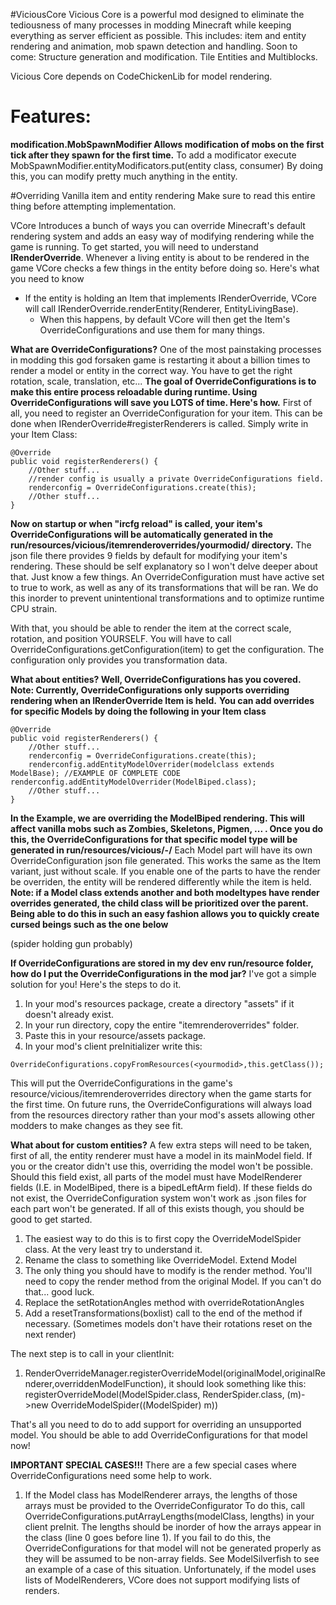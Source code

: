 #ViciousCore
Vicious Core is a powerful mod designed to eliminate the tediousness of many processes in modding Minecraft while keeping everything as server efficient as possible. 
This includes: item and entity rendering and animation, mob spawn detection and handling.
Soon to come:
Structure generation and modification.
Tile Entities and Multiblocks.


Vicious Core depends on CodeChickenLib for model rendering.

# Features:

**modification.MobSpawnModifier
Allows modification of mobs on the first tick after they spawn for the first time.**
To add a modificator execute MobSpawnModifier.entityModificators.put(entity class, consumer)
By doing this, you can modify pretty much anything in the entity.

#Overriding Vanilla item and entity rendering
Make sure to read this entire thing before attempting implementation.

VCore Introduces a bunch of ways you can override Minecraft's default rendering system and adds an easy way of modifying rendering while the game is running. To get started, you will need to understand **IRenderOverride**.
Whenever a living entity is about to be rendered in the game VCore checks a few things in the entity before doing so.
Here's what you need to know
 - If the entity is holding an Item that implements IRenderOverride, VCore will call IRenderOverride.renderEntity(Renderer, EntityLivingBase).
   - When this happens, by default VCore will then get the Item's OverrideConfigurations and use them for many things.

**What are OverrideConfigurations?**
One of the most painstaking processes in modding this god forsaken game is restarting it about a billion times to render a model or entity in the correct way. You have to get the right rotation, scale, translation, etc...
**The goal of OverrideConfigurations is to make this entire process reloadable during runtime. Using OverrideConfigurations will save you LOTS of time. Here's how.**
First of all, you need to register an OverrideConfiguration for your item. This can be done when IRenderOverride#registerRenderers is called. 
Simply write in your Item Class: 
```
@Override
public void registerRenderers() {
    //Other stuff...
    //render config is usually a private OverrideConfigurations field.
    renderconfig = OverrideConfigurations.create(this);
    //Other stuff...
}
```
**Now on startup or when "ircfg reload" is called, your item's OverrideConfigurations will be automatically generated in the run/resources/vicious/itemrenderoverrides/yourmodid/<itemid> directory.**
The json file there provides 9 fields by default for modifying your item's rendering. These should be self explanatory so I won't delve deeper about that.
Just know a few things.
An OverrideConfiguration must have active set to true to work, as well as any of its transformations that will be ran. We do this inorder to prevent unintentional transformations and to optimize runtime CPU strain.

With that, you should be able to render the item at the correct scale, rotation, and position YOURSELF. You will have to call OverrideConfigurations.getConfiguration(item) to get the configuration. The configuration only provides you transformation data.

**What about entities? Well, OverrideConfigurations has you covered. Note: Currently, OverrideConfigurations only supports overriding rendering when an IRenderOverride Item is held.**
**You can add overrides for specific Models by doing the following in your Item class**
```
@Override
public void registerRenderers() {
    //Other stuff...
    renderconfig = OverrideConfigurations.create(this);
    renderconfig.addEntityModelOverrider(modelclass extends ModelBase); //EXAMPLE OF COMPLETE CODE renderconfig.addEntityModelOverrider(ModelBiped.class);
    //Other stuff...
}
```
**In the Example, we are overriding the ModelBiped rendering. This will affect vanilla mobs such as Zombies, Skeletons, Pigmen, ... . Once you do this, the OverrideConfigurations for that specific model type will be generated in run/resources/vicious/<yourmodid>-<itemid>/<ModelClassCanonicalName>** 
Each Model part will have its own OverrideConfiguration json file generated. This works the same as the Item variant, just without scale. If you enable one of the parts to have the render be overriden, the entity will be rendered differently while the item is held.
**Note: if a Model class extends another and both modeltypes have render overrides generated, the child class will be prioritized over the parent.**
**Being able to do this in such an easy fashion allows you to quickly create cursed beings such as the one below**

(spider holding gun probably)

**If OverrideConfigurations are stored in my dev env run/resource folder, how do I put the OverrideConfigurations in the mod jar?**
I've got a simple solution for you! Here's the steps to do it.
1. In your mod's resources package, create a directory "assets" if it doesn't already exist.
2. In your run directory, copy the entire "itemrenderoverrides" folder.
3. Paste this in your resource/assets package.
4. In your mod's client preInitializer write this:
```
OverrideConfigurations.copyFromResources(<yourmodid>,this.getClass());
```
This will put the OverrideConfigurations in the game's resource/vicious/itemrenderoverrides directory when the game starts for the first time. On future runs, the OverrideConfigurations will always load from the resources directory rather than your mod's assets allowing other modders to make changes as they see fit.

**What about for custom entities?**
A few extra steps will need to be taken, first of all, the entity renderer must have a model in its mainModel field. If you or the creator didn't use this, overriding the model won't be possible.
Should this field exist, all parts of the model must have ModelRenderer fields (I.E. in ModelBiped, there is a bipedLeftArm field).
If these fields do not exist, the OverrideConfiguration system won't work as .json files for each part won't be generated.
If all of this exists though, you should be good to get started.

1. The easiest way to do this is to first copy the OverrideModelSpider class. At the very least try to understand it. 
2. Rename the class to something like OverrideModel<modelnameorsomething>. Extend Model<modelnameorsomething>
3. The only thing you should have to modify is the render method. You'll need to copy the render method from the original Model. If you can't do that... good luck.
4. Replace the setRotationAngles method with overrideRotationAngles
5. Add a resetTransformations(boxlist) call to the end of the method if necessary. (Sometimes models don't have their rotations reset on the next render)

The next step is to call in your clientInit:
1. RenderOverrideManager.registerOverrideModel(originalModel,originalRenderer,overriddenModelFunction), it should look something like this: registerOverrideModel(ModelSpider.class, RenderSpider.class, (m)->new OverrideModelSpider((ModelSpider) m))

That's all you need to do to add support for overriding an unsupported model. You should be able to add OverrideConfigurations for that model now!

**IMPORTANT SPECIAL CASES!!!**
There are a few special cases where OverrideConfigurations need some help to work.
1. If the Model class has ModelRenderer arrays, the lengths of those arrays must be provided to the OverrideConfigurator
   To do this, call OverrideConfigurations.putArrayLengths(modelClass, lengths) in your client preInit. The lengths should be inorder of how the arrays appear in the class (line 0 goes before line 1).
   If you fail to do this, the OverrideConfigurations for that model will not be generated properly as they will be assumed to be non-array fields. 
   See ModelSilverfish to see an example of a case of this situation.
   Unfortunately, if the model uses lists of ModelRenderers, VCore does not support modifying lists of renders.
